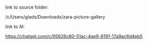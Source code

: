 link to source folder:

/c/Users/glads/Downloads/zara-picture-gallery


link to AI:

https://chatgpt.com/c/95926c80-51ac-4ae9-8191-17a9ac6d4eb5
